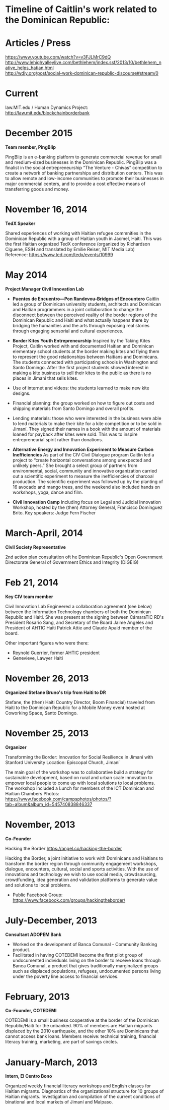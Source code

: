 # Timeline of Caitlin's work related to the Dominican Republic:		
		
# Articles / Press		
https://www.youtube.com/watch?v=v3FJLMrC9dQ		
http://www.lehighvalleylive.com/bethlehem/index.ssf/2013/10/bethlehem_native_helps_hatian.html		
http://wdiy.org/post/social-work-dominican-republic-discourse#stream/0		
	
# Current		
law.MIT.edu / Human Dynamics Project: http://law.mit.edu/blockchainborderbank		
 
# December 2015		
 
**Team member, PingBlip**		
 
PingBlip is an e-banking platform to generate commercial revenue for small and medium-sized businesses in the Dominican Republic. PingBlip was a finalist in the social entrepreneurship “The Venture - Chivas” competition to create a network of banking partnerships and distribution centers. This was to allow remote and low-income communities to promote their businesses in major commercial centers, and to provide a cost effective means of transferring goods and money.		
 
# November 16, 2014		
 		
**TedX Speaker**		
 		
Shared experiences of working with Haitian refugee commnities in the Dominican Republic with a group of Haitian youth in Jacmel, Haiti. This was the first Haitian organized TedX conference (organized by Richardson Ciguene, ESIH and translated by Emilie Reiser, MIT Media Lab) 		
Reference: https://www.ted.com/tedx/events/10999

# May 2014

**Project Manager Civil Innovation Lab**

* **Puentes de Encuentro—Pon Randevou-Bridges of Encountero**
Caitlin led a group of Dominican university students, architects and Dominican and Haitian programmers in a joint collaboration to change the disconnect between the perceived reality of the border regions of the Dominican Republic and Haiti and what actually happens there by bridging the humanities and the arts through exposing real stories through engaging sensorial and cultural experiences.

* **Border Kites Youth Entrepreneurship**
Inspired by the Taking Kites Project, Caitlin worked with and documented Haitian and Dominican elementary school students at the border making kites and flying them to represent the good relationships between Haitians and Dominicans. The students connected with participating schools in Washington and Santo Domingo.
After the first project students showed interest in making a kite business to sell their kites to the public as there is no places in Jimani that sells kites.

 * Use of internet and videos: the students learned to make new kite designs. 
 * Financial planning: the group worked on how to figure out costs and shipping materials from Santo Domingo and overall profits.
 * Lending materials: those who were interested in the business were able to lend materials to make their kite for a kite competition or to be sold in Jimaní. They signed their names in a book with the amount of materials loaned for payback after kites were sold. This was to inspire entrepreneurial spirit rather than donations.
 
* **Alternative Energy and Innovation Experiment to Measure Carbon Inefficiencies**
As part of the CIV Civil Dialogue program Caitlin led a project to “create horizontal conversations among unexpected and unlikely peers.” She brought a select group of partners from environmental, social, community and innovative organization carried out a scientific experiment to measure the inefficiencies of charcoal production. The scientific experiment was followed up by the planting of 16 avocado and mango trees, and the weekend also included hands on workshops, yoga, dance and film.

* **Civil Innovation Camp**
Including focus on Legal and Judicial Innovation Workshop, hosted by the (then) Attorney General, Francisco Domínguez Brito. Key speakers: Judge Fern Fischer


# March-April, 2014

**Civil Society Representative**

2nd action plan consultation oft he Dominican Republic's Open Government Directorate General of Government Ethics and Integrity (DIGEIG)

# Feb 21, 2014

**Key CIV team member** 

Civil Innovation Lab Engineered a collaboration agreement (see below) between the Information Technology chambers of both the Dominican Republic and Haiti. She was present at the signing between CámaraTIC RD's President Rosario Sang, and Secretary of the Board Jaime Angeles and President of AHTIC Haiti Patrick Attie and Claude Apaid member of the board.

Other important figures who were there:
* Reynold Guerrier, former AHTIC president 
* Genevieve, Lawyer Haiti

# November 26, 2013

**Organized Stefane Bruno's trip from Haiti to DR** 

Stefane, the (then) Haiti Country Director, Boom Financial) traveled from Haiti to the Dominican Republic for a Mobile Money event hosted at Coworking Space, Santo Domingo. 

# November 25, 2013

**Organizer**

Transforming the Border: Innovation for Social Resilience in Jimaní with Stanford University 
Location: Episcopal Church, Jimaní 

The main goal of the workshop was to collaborative build a strategy for sustainable development, based on rural and urban scale innovation to empower local people to come up with local solutions to local problems.
The workshop included a Lunch for members of the ICT Dominican and Haitian Chambers
Photos: https://www.facebook.com/campsphotos/photos/?tab=album&album_id=545740838846337

# November, 2013

**Co-Founder** 

Hacking the Border https://angel.co/hacking-the-border

Hacking the Border, a joint initiative to work with Dominicans and Haitians to transform the border region through community engagement workshops, dialogue, encounters, cultural, social and sports activities. With the use of innovations and technology we wish to use social media, crowdsourcing, crowdfunding, idea generation and validation platforms to generate value and solutions to local problems.

- Public Facebook Group: https://www.facebook.com/groups/hackingtheborder/

# July-December, 2013

**Consultant ADOPEM Bank**

* Worked on the development of Banca Comunal - Community Banking product.
* Facilitated in having COTEDEMI become the first pilot group of undocumented individuals living on the border to receive loans through Banca Comunal, a product that gives traditionally marginalized groups such as displaced populations, refugees, undocumented persons living under the poverty line access to financial services.

# February, 2013

**Co-Founder, COTEDEMI**

COTEDEMI is a small business cooperative at the border of the Dominican Republic/Haiti for the unbanked. 90% of members are Haitian migrants displaced by the 2010 earthquake, and the other 10% are  Dominicans that cannot access bank loans. Members receive: technical training, financial literacy training, marketing, are part of savings circles.

# January-March, 2013

**Intern, El Centro Bono**

Organized weekly financial literacy workshops and English classes for Haitian migrants. Diagnostics of the organizational structure for 10 groups of Haitian migrants.  Investigation and compilation of the current conditions of binational and local markets of Jimaní and Malpaso.
